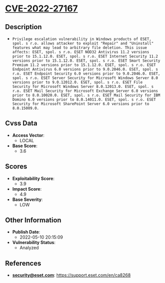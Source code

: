 
# [CVE-2022-27167](https://support.eset.com/en/ca8268)

## Description

- `Privilege escalation vulnerability in Windows products of ESET, spol. s r.o. allows attacker to exploit "Repair" and "Uninstall" features what may lead to arbitrary file deletion. This issue affects: ESET, spol. s r.o. ESET NOD32 Antivirus 11.2 versions prior to 15.1.12.0. ESET, spol. s r.o. ESET Internet Security 11.2 versions prior to 15.1.12.0. ESET, spol. s r.o. ESET Smart Security Premium 11.2 versions prior to 15.1.12.0. ESET, spol. s r.o. ESET Endpoint Antivirus 6.0 versions prior to 9.0.2046.0. ESET, spol. s r.o. ESET Endpoint Security 6.0 versions prior to 9.0.2046.0. ESET, spol. s r.o. ESET Server Security for Microsoft Windows Server 8.0 versions prior to 9.0.12012.0. ESET, spol. s r.o. ESET File Security for Microsoft Windows Server 8.0.12013.0. ESET, spol. s r.o. ESET Mail Security for Microsoft Exchange Server 6.0 versions prior to 8.0.10020.0. ESET, spol. s r.o. ESET Mail Security for IBM Domino 6.0 versions prior to 8.0.14011.0. ESET, spol. s r.o. ESET Security for Microsoft SharePoint Server 6.0 versions prior to 8.0.15009.0.`

## Cvss Data

- **Access Vector**:
  - LOCAL
- **Base Score**:
  - 3.6

## Scores

- **Exploitability Score**:
  - 3.9
- **Impact Score**:
  - 4.9
- **Base Severity**:
  - LOW

## Other Information

- **Publish Date**:
  - 2022-05-10 20:15:09
- **Vulnerability Status**:
  - Analyzed

## References

- **security@eset.com**: https://support.eset.com/en/ca8268
